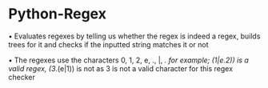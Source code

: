 # Python-Regex

•	Evaluates regexes by telling us whether the regex is indeed a regex, builds trees for it and checks if the inputted string matches it or not  

•	The regexes use the characters 0, 1, 2, e, ., |, *. for example; (1|e.2)) is a valid regex, (3*.(e|1)) is not as 3 is not a valid character for this regex checker
